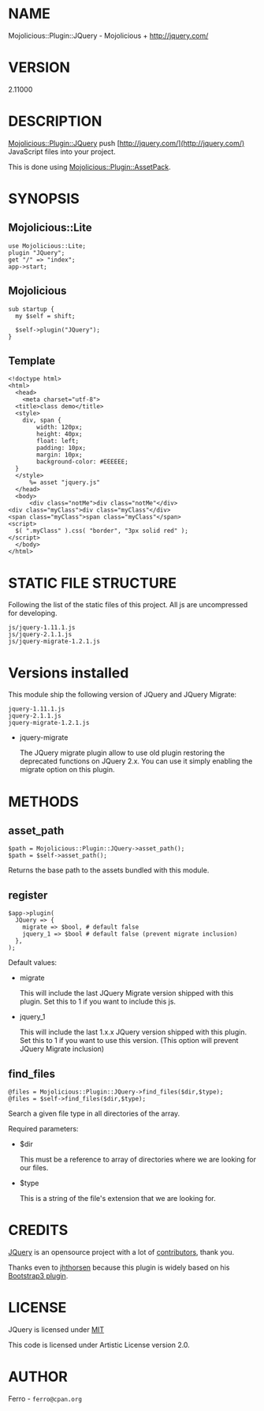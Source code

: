 # NAME

Mojolicious::Plugin::JQuery - Mojolicious + http://jquery.com/

# VERSION

2.11000

# DESCRIPTION

[Mojolicious::Plugin::JQuery](https://metacpan.org/pod/Mojolicious::Plugin::JQuery) push [http://jquery.com/](http://jquery.com/)
JavaScript files into your project.

This is done using [Mojolicious::Plugin::AssetPack](https://metacpan.org/pod/Mojolicious::Plugin::AssetPack).

# SYNOPSIS

## Mojolicious::Lite

    use Mojolicious::Lite;
    plugin "JQuery";
    get "/" => "index";
    app->start;

## Mojolicious

    sub startup {
      my $self = shift;

      $self->plugin("JQuery");
    }

## Template

    <!doctype html>
    <html>
      <head>
        <meta charset="utf-8">
      <title>class demo</title>
      <style>
        div, span {
            width: 120px;
            height: 40px;
            float: left;
            padding: 10px;
            margin: 10px;
            background-color: #EEEEEE;
      }
      </style>
          %= asset "jquery.js"
      </head>
      <body>
          <div class="notMe">div class="notMe"</div>
    <div class="myClass">div class="myClass"</div>
    <span class="myClass">span class="myClass"</span>
    <script>
      $( ".myClass" ).css( "border", "3px solid red" );
    </script>
      </body>
    </html>

# STATIC FILE STRUCTURE

Following the list of the static files of this project. All js are uncompressed
for developing.

    js/jquery-1.11.1.js
    js/jquery-2.1.1.js
    js/jquery-migrate-1.2.1.js

# Versions installed

This module ship the following version of JQuery and JQuery Migrate:

    jquery-1.11.1.js
    jquery-2.1.1.js
    jquery-migrate-1.2.1.js

- jquery-migrate

    The JQuery migrate plugin allow to use old plugin restoring the deprecated functions
    on JQuery 2.x. You can use it simply enabling the migrate option on this plugin.

# METHODS

## asset\_path

    $path = Mojolicious::Plugin::JQuery->asset_path();
    $path = $self->asset_path();

Returns the base path to the assets bundled with this module.

## register

    $app->plugin(
      JQuery => {
        migrate => $bool, # default false
        jquery_1 => $bool # default false (prevent migrate inclusion)
      },
    );

Default values:

- migrate

    This will include the last JQuery Migrate version shipped with this plugin.
    Set this to 1 if you want to include this js.

- jquery\_1

    This will include the last 1.x.x JQuery version shipped with this plugin.
    Set this to 1 if you want to use this version. 
    (This option will prevent JQuery Migrate inclusion)

## find\_files

    @files = Mojolicious::Plugin::JQuery->find_files($dir,$type);
    @files = $self->find_files($dir,$type);

Search a given file type in all directories of the array.

Required parameters: 

- $dir

    This must be a reference to array of directories where we are looking for
    our files.

- $type

    This is a string of the file's extension that we are looking for.

# CREDITS

[JQuery](https://github.com/jquery/jquery) is an opensource project with
a lot of [contributors](https://github.com/jquery/jquery/graphs/contributors), thank you.

Thanks even to [jhthorsen](https://github.com/jhthorsen) because this plugin is widely based
on his [Bootstrap3 plugin](https://github.com/jhthorsen/mojolicious-plugin-bootstrap3).

# LICENSE

JQuery is licensed under [MIT](https://github.com/jquery/jquery/blob/master/LICENSE.txt)

This code is licensed under Artistic License version 2.0.

# AUTHOR

Ferro - `ferro@cpan.org`
